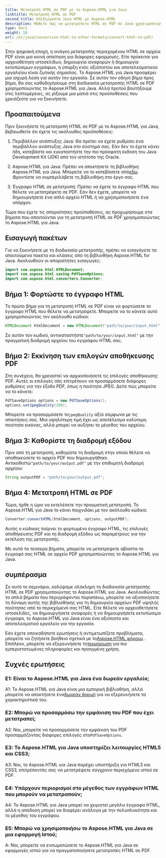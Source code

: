 ```yaml
---
title: Μετατροπή HTML σε PDF με το Aspose.HTML για Java
linktitle: Μετατροπή HTML σε PDF
second_title: Επεξεργασία Java HTML με Aspose.HTML
description: Μάθετε πώς να μετατρέπετε HTML σε PDF σε Java χρησιμοποιώντας το Aspose.HTML. Δημιουργήστε αρχεία PDF υψηλής ποιότητας από το περιεχόμενό σας HTML χωρίς κόπο.
type: docs
weight: 10
url: /el/java/conversion-html-to-other-formats/convert-html-to-pdf/
---
```

Στην ψηφιακή εποχή, η ανάγκη μετατροπής περιεχομένου HTML σε αρχεία PDF είναι μια κοινή απαίτηση για διάφορες εφαρμογές. Είτε πρόκειται για αρχειοθέτηση ιστοσελίδων, δημιουργία αναφορών ή δημιουργία εκτυπώσιμων εγγράφων, η ύπαρξη ενός αξιόπιστου και αποτελεσματικού εργαλείου είναι ζωτικής σημασίας. Το Aspose.HTML για Java προσφέρει μια ισχυρή λύση για αυτήν την εργασία. Σε αυτόν τον οδηγό βήμα προς βήμα, θα σας καθοδηγήσουμε στη διαδικασία μετατροπής HTML σε PDF χρησιμοποιώντας το Aspose.HTML για Java. Αλλά προτού βουτήξουμε στις λεπτομέρειες, ας ρίξουμε μια ματιά στις προϋποθέσεις που χρειάζεστε για να ξεκινήσετε.

## Προαπαιτούμενα

Πριν ξεκινήσετε τη μετατροπή HTML σε PDF με το Aspose.HTML για Java, βεβαιωθείτε ότι έχετε τις ακόλουθες προϋποθέσεις:

1. Περιβάλλον ανάπτυξης Java: Θα πρέπει να έχετε ρυθμίσει ένα περιβάλλον ανάπτυξης Java στο σύστημά σας. Εάν δεν το έχετε κάνει ήδη, κατεβάστε και εγκαταστήστε την πιο πρόσφατη έκδοση του Java Development Kit (JDK) από τον ιστότοπο της Oracle.

2.  Aspose.HTML για Java: Πρέπει να αποκτήσετε τη βιβλιοθήκη Aspose.HTML για Java. Μπορείτε να το κατεβάσετε από[εδώ](https://releases.aspose.com/html/java/). Φροντίστε να συμπεριλάβετε τη βιβλιοθήκη στο έργο σας.

3. Έγγραφο HTML σε μετατροπή: Πρέπει να έχετε το έγγραφο HTML που θέλετε να μετατρέψετε σε PDF. Εάν δεν έχετε, μπορείτε να δημιουργήσετε ένα απλό αρχείο HTML ή να χρησιμοποιήσετε ένα υπάρχον.

Τώρα που έχετε τις απαραίτητες προϋποθέσεις, ας προχωρήσουμε στα βήματα που απαιτούνται για τη μετατροπή HTML σε PDF χρησιμοποιώντας το Aspose.HTML για Java.

## Εισαγωγή πακέτων

Για να ξεκινήσετε με τη διαδικασία μετατροπής, πρέπει να εισαγάγετε τα απαιτούμενα πακέτα και κλάσεις από τη βιβλιοθήκη Aspose.HTML for Java. Ακολουθούν οι απαραίτητες εισαγωγές:

```java
import com.aspose.html.HTMLDocument;
import com.aspose.html.saving.PdfSaveOptions;
import com.aspose.html.converters.Converter;
```

## Βήμα 1: Φορτώστε το έγγραφο HTML

Το πρώτο βήμα για τη μετατροπή HTML σε PDF είναι να φορτώσετε το έγγραφο HTML που θέλετε να μετατρέψετε. Μπορείτε να το κάνετε αυτό χρησιμοποιώντας τον ακόλουθο κώδικα:

```java
HTMLDocument htmlDocument = new HTMLDocument("path/to/your/input.html");
```

 Σε αυτόν τον κωδικό, αντικαταστήστε`"path/to/your/input.html"` με την πραγματική διαδρομή αρχείου του εγγράφου HTML σας.

## Βήμα 2: Εκκίνηση των επιλογών αποθήκευσης PDF

Στη συνέχεια, θα χρειαστεί να αρχικοποιήσετε τις επιλογές αποθήκευσης PDF. Αυτές οι επιλογές σάς επιτρέπουν να προσαρμόσετε διάφορες ρυθμίσεις για την έξοδο PDF, όπως η ποιότητα JPEG. Δείτε πώς μπορείτε να το κάνετε:

```java
PdfSaveOptions options = new PdfSaveOptions();
options.setJpegQuality(100);
```

 Μπορείτε να προσαρμόσετε το`jpegQuality` αξία σύμφωνα με τις απαιτήσεις σας. Μια υψηλότερη τιμή έχει ως αποτέλεσμα καλύτερη ποιότητα εικόνας, αλλά μπορεί να αυξήσει το μέγεθος του αρχείου.

## Βήμα 3: Καθορίστε τη διαδρομή εξόδου

 Πριν από τη μετατροπή, καθορίστε τη διαδρομή στην οποία θέλετε να αποθηκεύσετε το αρχείο PDF που δημιουργήθηκε. Αντικαθιστώ`"path/to/your/output.pdf"` με την επιθυμητή διαδρομή αρχείου:

```java
String outputPDF = "path/to/your/output.pdf";
```

## Βήμα 4: Μετατροπή HTML σε PDF

Τώρα, ήρθε η ώρα να εκτελέσετε την πραγματική μετατροπή. Το Aspose.HTML για Java το κάνει παιχνιδάκι με τον ακόλουθο κώδικα:

```java
Converter.convertHTML(htmlDocument, options, outputPDF);
```

Αυτός ο κώδικας παίρνει το φορτωμένο έγγραφο HTML, τις επιλογές αποθήκευσης PDF και τη διαδρομή εξόδου ως παραμέτρους για την εκτέλεση της μετατροπής.

Με αυτά τα τέσσερα βήματα, μπορείτε να μετατρέψετε αβίαστα το έγγραφό σας HTML σε αρχείο PDF χρησιμοποιώντας το Aspose.HTML για Java.

## συμπέρασμα

Σε αυτό το σεμινάριο, καλύψαμε ολόκληρη τη διαδικασία μετατροπής HTML σε PDF χρησιμοποιώντας το Aspose.HTML για Java. Ακολουθώντας τα απλά βήματα που περιγράφονται παραπάνω, μπορείτε να αξιοποιήσετε τη δύναμη αυτής της βιβλιοθήκης για τη δημιουργία αρχείων PDF υψηλής ποιότητας από το περιεχόμενό σας HTML. Είτε θέλετε να αρχειοθετήσετε ιστοσελίδες, να δημιουργήσετε αναφορές ή να δημιουργήσετε εκτυπώσιμα έγγραφα, το Aspose.HTML για Java είναι ένα αξιόπιστο και αποτελεσματικό εργαλείο για την εργασία.

 Εάν έχετε οποιεσδήποτε ερωτήσεις ή αντιμετωπίζετε προβλήματα, μπορείτε να ζητήσετε βοήθεια σχετικά με το[Aspose.HTML φόρουμ](https://forum.aspose.com/) . Επιπλέον, μπορείτε να εξερευνήσετε το[τεκμηρίωση](https://reference.aspose.com/html/java/) για πιο εμπεριστατωμένες πληροφορίες και προηγμένη χρήση.

## Συχνές ερωτήσεις

### Ε1: Είναι το Aspose.HTML για Java ένα δωρεάν εργαλείο;
   
 A1: Το Aspose.HTML για Java είναι μια εμπορική βιβλιοθήκη, αλλά μπορείτε να αποκτήσετε ένα[δωρεάν δοκιμή](https://releases.aspose.com/) για να εξερευνήσετε τα χαρακτηριστικά του.

### Ε2: Μπορώ να προσαρμόσω την εμφάνιση του PDF που έχει μετατραπεί;

 A2: Ναι, μπορείτε να προσαρμόσετε την εμφάνιση του PDF προσαρμόζοντας διάφορες επιλογές στο`PdfSaveOptions`.

### Ε3: Το Aspose.HTML για Java υποστηρίζει λειτουργίες HTML5 και CSS3;

A3: Ναι, το Aspose.HTML για Java παρέχει υποστήριξη για HTML5 και CSS3, επιτρέποντάς σας να μετατρέψετε σύγχρονο περιεχόμενο ιστού σε PDF.

### Ε4: Υπάρχουν περιορισμοί στο μέγεθος των εγγράφων HTML που μπορούν να μετατραπούν;

A4: Το Aspose.HTML για Java μπορεί να χειριστεί μεγάλα έγγραφα HTML, αλλά η απόδοση μπορεί να διαφέρει ανάλογα με την πολυπλοκότητα και το μέγεθος του εγγράφου.

### Ε5: Μπορώ να χρησιμοποιήσω το Aspose.HTML για Java σε μια εφαρμογή Ιστού;

Α: Ναι, μπορείτε να ενσωματώσετε το Aspose.HTML για Java σε εφαρμογές ιστού για να πραγματοποιήσετε μετατροπές HTML σε PDF.